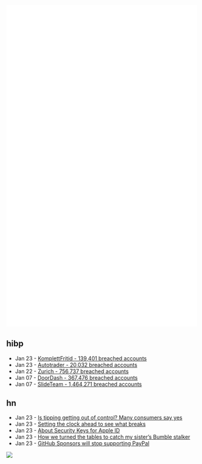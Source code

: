 ![Metrics](https://raw.githubusercontent.com/phixion/phixion/master/metrics.svg)

## hibp

<!--
for https://github.com/phixion/phixion/blob/main/.github/workflows/feeds.yml
-->
<!--START_SECTION:haveibeenpwnd-->
- Jan 23 - [KomplettFritid - 139,401 breached accounts](https://haveibeenpwned.com/PwnedWebsites#KomplettFritid)
- Jan 23 - [Autotrader - 20,032 breached accounts](https://haveibeenpwned.com/PwnedWebsites#Autotrader)
- Jan 22 - [Zurich - 756,737 breached accounts](https://haveibeenpwned.com/PwnedWebsites#Zurich)
- Jan 07 - [DoorDash - 367,476 breached accounts](https://haveibeenpwned.com/PwnedWebsites#DoorDash)
- Jan 07 - [SlideTeam - 1,464,271 breached accounts](https://haveibeenpwned.com/PwnedWebsites#SlideTeam)
<!--END_SECTION:haveibeenpwnd-->

## hn

<!--
for https://github.com/phixion/phixion/blob/main/.github/workflows/feeds.yml
-->
<!--START_SECTION:hn-->
- Jan 23 - [Is tipping getting out of control? Many consumers say yes](https://apnews.com/article/tipping-fatigue-business-c4ae9d440610dae5e8ff4d4df0f88c35)
- Jan 23 - [Setting the clock ahead to see what breaks](https://rachelbythebay.com/w/2023/01/19/time/)
- Jan 23 - [About Security Keys for Apple ID](https://support.apple.com/en-us/HT213154)
- Jan 23 - [How we turned the tables to catch my sister’s Bumble stalker](https://major-grooves.medium.com/how-we-turned-the-tables-to-catch-my-sisters-bumble-stalker-e1979d39670d)
- Jan 23 - [GitHub Sponsors will stop supporting PayPal](https://github.blog/changelog/2023-01-23-github-sponsors-will-stop-supporting-paypal/)
<!--END_SECTION:hn-->

<!--
for https://yhype.me
-->
![](https://hit.yhype.me/github/profile?user_id=13013670)
